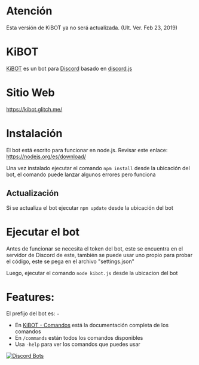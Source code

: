 # Atención
Esta versión de KiBOT ya no será actualizada. (Ult. Ver. Feb 23, 2019)

# KiBOT
[KiBOT](https://kibot.glitch.me) es un bot para [Discord](https://discordapp.com/) basado en [discord.js](https://github.com/hydrabolt/discord.js/)

# Sitio Web
https://kibot.glitch.me/

# Instalación
El bot está escrito para funcionar en node.js. Revisar este enlace: https://nodejs.org/es/download/

Una vez instalado ejecutar el comando `npm install` desde la ubicación del bot, el comando puede lanzar algunos errores pero funciona

## Actualización
Si se actualiza el bot ejecutar `npm update` desde la ubicación del bot

# Ejecutar el bot
Antes de funcionar se necesita el token del bot, este se encuentra en el servidor de Discord de este, también se puede usar uno propio para probar el código, este se pega en el archivo "settings.json"

Luego, ejecutar el comando `node kibot.js` desde la ubicacion del bot

# Features:

El prefijo del bot es: `-`

- En [KiBOT - Comandos](https://kibot.glitch.me/comandos.html) está la documentación completa de los comandos
- En `/commands` están todos los comandos disponibles
- Usa `-help` para ver los comandos que puedes usar

[![Discord Bots](https://discordbots.org/api/widget/361903392005554176.svg)](https://discordbots.org/bot/361903392005554176)
